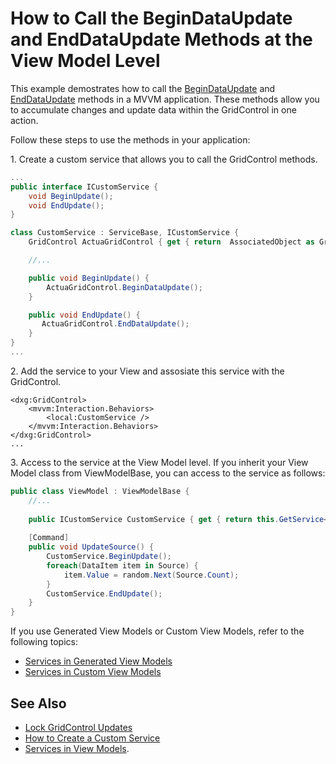 # How to Call the BeginDataUpdate and EndDataUpdate Methods at the View Model Level
This example demostrates how to call the [BeginDataUpdate](https://docs.devexpress.com/WPF/DevExpress.Xpf.Grid.DataControlBase.BeginDataUpdate) and [EndDataUpdate](https://docs.devexpress.com/WPF/DevExpress.Xpf.Grid.DataControlBase.EndDataUpdate) methods in a MVVM application. These methods allow you to accumulate changes and update data within the GridControl in one action. 

Follow these steps to use the methods in your application:

1\. Create a custom service that allows you to call the GridControl methods. 

```cs
...
public interface ICustomService {
    void BeginUpdate();
    void EndUpdate();
}

class CustomService : ServiceBase, ICustomService {
    GridControl ActuaGridControl { get { return  AssociatedObject as GridControl; } }

    //...

    public void BeginUpdate() {
        ActuaGridControl.BeginDataUpdate();
    }

    public void EndUpdate() {
       ActuaGridControl.EndDataUpdate();
    }
}
...
```

2\. Add the service to your View and assosiate this service with the GridControl. 
```xaml
<dxg:GridControl>
    <mvvm:Interaction.Behaviors>
        <local:CustomService />
    </mvvm:Interaction.Behaviors>
</dxg:GridControl>
...
```

3\. Access to the service at the View Model level. If you inherit your View Model class from ViewModelBase, you can access to the service as follows:

```cs
public class ViewModel : ViewModelBase {
    //...
    
    public ICustomService CustomService { get { return this.GetService<ICustomService>(); } }
    
    [Command]
    public void UpdateSource() {
        CustomService.BeginUpdate();
        foreach(DataItem item in Source) {
            item.Value = random.Next(Source.Count);
        }
        CustomService.EndUpdate();
    }
}
```

If you use Generated View Models or Custom View Models, refer to the following topics: 
- [Services in Generated View Models](https://docs.devexpress.com/WPF/17447/mvvm-framework/services/services-in-generated-view-models)
- [Services in Custom View Models](https://docs.devexpress.com/WPF/17450/mvvm-framework/services/services-in-custom-viewmodels)

## See Also 
- [Lock GridControl Updates](https://docs.devexpress.com/WPF/115836/controls-and-libraries/data-grid/performance-improvement/frequent-data-updates#lock-gridcontrol-updates)
- [How to Create a Custom Service](https://docs.devexpress.com/WPF/16920/mvvm-framework/services/how-to-create-a-custom-service)
- [Services in View Models](https://docs.devexpress.com/WPF/17414/mvvm-framework/services).
